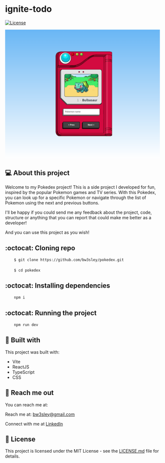 # ignite-todo

<a href="./LICENSE.md">
    <img src="https://img.shields.io/badge/license-MIT-blue.svg" alt="License"/>
</a>

</br>

![Preview Screen](./public/pokedex-cover.png)

## 💻 About this project

Welcome to my Pokedex project! This is a side project I developed for fun, inspired by the popular Pokemon games and TV series. With this Pokedex, you can look up for a specific Pokemon or navigate through the list of Pokemon using the next and previous buttons.

I'll be happy if you could send me any feedback about the project, code, structure or anything that you can report that could make me better as a developer!

And you can use this project as you wish!

## :octocat: Cloning repo

```bash
    $ git clone https://github.com/bw3sley/pokedex.git
    
    $ cd pokedex 
```

## :octocat: Installing dependencies

```bash
    npm i
```

## :octocat: Running the project

```bash
    npm run dev
```

## 🚀 Built with

This project was built with:

- Vite
- ReactJS
- TypeScript
- CSS

## 📩 Reach me out

You can reach me at:

Reach me at: bw3sley@gmail.com

Connect with me at [LinkedIn](https://www.linkedin.com/in/bw3sley)

## 📝 License

This project is licensed under the MIT License - see the [LICENSE.md](./LICENSE.md) file for details.